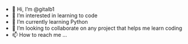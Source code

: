 - 👋 Hi, I’m @gitalb1
- 👀 I’m interested in learning to code
- 🌱 I’m currently learning Python
- 💞️ I’m looking to collaborate on any project that helps me learn coding
- 📫 How to reach me ...

<!---
gitalb1/gitalb1 is a ✨ special ✨ repository because its `README.md` (this file) appears on your GitHub profile.
You can click the Preview link to take a look at your changes.
--->
